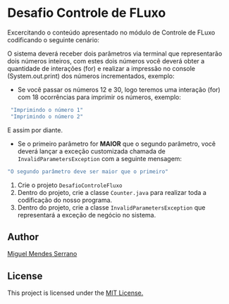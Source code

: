 # Desafio Controle de FLuxo

Excercitando o conteúdo apresentado no módulo de Controle de FLuxo codificando o seguinte cenário:

O sistema deverá receber dois parâmetros via terminal que representarão dois números inteiros, com estes dois números você deverá obter a quantidade de interações (for) e realizar a impressão no console (System.out.print) dos números incrementados, exemplo:

- Se você passar os números 12 e 30, logo teremos uma interação (for) com 18 ocorrências para imprimir os números, exemplo:

```bash
 "Imprimindo o número 1" 
 "Imprimindo o número 2"
 ``` 
E assim por diante.

- Se o primeiro parâmetro for **MAIOR** que o segundo parâmetro, você deverá lançar a exceção customizada chamada de ```InvalidParametersException``` com a seguinte mensagem: 
```bash
"O segundo parâmetro deve ser maior que o primeiro"
```

1. Crie o projeto ```DesafioControleFluxo```
2. Dentro do projeto, crie a classe ```Counter.java``` para realizar toda a codificação do nosso programa.
3. Dentro do projeto, crie a classe ```InvalidParametersException``` que representará a exceção de negócio no sistema.

## Author

[Miguel Mendes Serrano](https://github.com/miguelmendesSerrano)

## License

This project is licensed under the [MIT License.](https://choosealicense.com/licenses/mit)